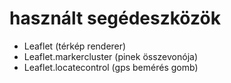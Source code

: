 # használt segédeszközök

* Leaflet (térkép renderer)
* Leaflet.markercluster (pinek összevonója)
* Leaflet.locatecontrol (gps bemérés gomb)
